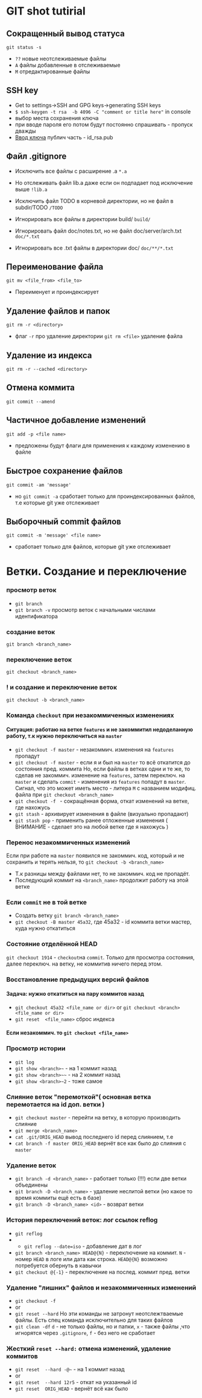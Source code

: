 # GIT shot tutirial
## Сокращенный вывод статуса
`git status -s`
* `??` новые неотслеживаемые файлы 
* `A`  файлы добавленные в отслеживаемые  
* `M`  отредактированные файлы 

## SSH key
* Get to settings->SSH and GPG keys->generating SSH keys
* `$ ssh-keygen -t rsa  -b 4096 -C "comment or title here"` in console
* выбор места сохранения ключа
* при вводе пароля его потом будут постоянно спрашивать - пропуск дважды
* [Ввод ключа](https://docs.github.com/en/github/authenticating-to-github/connecting-to-github-with-ssh/adding-a-new-ssh-key-to-your-github-account) публич часть - id_rsa.pub

## Файл .gitignore
* Исключить все файлы с расширение .a
`*.a`

* Но отслеживать файл lib.a даже если он подпадает под исключение выше
`!lib.a`

* Исключить файл TODO в корневой директории, но не файл в subdir/TODO
`/TODO`

* Игнорировать все файлы в директории build/
`build/`

* Игнорировать файл doc/notes.txt, но не файл doc/server/arch.txt
`doc/*.txt`

* Игнорировать все .txt файлы в директории doc/
`doc/**/*.txt`

## Переименование файла
`git mv <file_from> <file_to>`
* Переименует и проиндексирует
## Удаление файлов и папок
`git rm -r <directory>`
* флаг `-r` про удаление директории
`git rm <file>` удаление файла
## Удаление из индекса
`git rm -r --cached <directory>`
## Отмена коммита
`git commit --amend`
## Частичное добавление изменений
`git add -p <file name>`
* предложены будут флаги для применения к каждому изменению в файле
## Быстрое сохранение файлов
`git commit -am 'message'`
* но `git commit -a` сработает только для проиндексированных файлов, т.е которые git уже отслеживает
## Выборочный commit файлов
`git commit -m 'message' <file name>` 
* сработает только для файлов, которые git уже отслеживает
# Ветки. Создание и переключение
### просмотр веток
* `git branch`
* `git branch -v` просмотр веток с начальными числами идентификатора
### создание веток
`git branch <branch_name>`
### переключение веток
`git checkout <branch_name>`
### ! и создание и переключение веток
`git checkout -b <branch_name>`
### Команда `checkout` при незакоммиченных изменениях
#### Ситуация: работаю на ветке `features` и не закоммитил недоделанную работу, т.к нужно переключиться на `master`
* `git checkout -f master` - незакоммич. изменения на  `features` пропадут
* `git checkout -f master`  - если я и был на `master` то всё откатится до состояния пред. коммита
 Но, если файлы в ветках одни и те же, то сделав не закоммич. изменение на `features`, затем переключ. на `master` и сделать `commit` - изменения из `features` попадут в `master`. Сигнал, что это может иметь место - литера `М` с названием модифиц. файла при `git checkout <branch_name>`
* `git checkout -f ` - сокращённая форма, откат изменений на ветке, где нахожусь
* `git stash` - архивирует изменения в файле (визуально пропадают)
* `git stash pop` - применить ранее отложенные изменения ( ВНИМАНИЕ - сделает это на любой ветке где я нахожусь )
### Перенос незакоммиченных изменений
Если при работе на `master` появился не закоммич. код, который и не сохранить и терять нельзя, то 
`git checkout -b <branch_name>`
* Т.к разницы между файлами нет, то не закоммич. код не пропадёт.
* Последующий коммит на `<branch_name>` продолжит работу на этой ветке
### Если `commit` не в той ветке
* Создать ветку `git branch <branch_name>`
* `git checkout -B master 45a32`, где 45a32 - id коммита ветки мастер, куда нужно откатиться
### Состояние отделённой HEAD
`git checkout 1914` - `checkout`на `commit`. Только для просмотра состояния, далее переключ. на ветку, не коммитив ничего перед этом.
### Восстановление предыдущих версий файлов
#### Задача: нужно откатиться на пару коммитов назад
* `git checkout 45a32 <file_name or dir>` or `git checkout <branch> <file_name or dir>`
* `git reset  <file_name>` сброс индекса
#### Если незакоммич. то `git checkout <file_name>`
### Просмотр истории 
* `git log`
* `git show <branch>~` - на 1 коммит назад
* `git show <branch>~~` - на 2 коммит назад
* `git show <branch>~2` - тоже самое
### Слияние веток "перемоткой"( основная ветка перемотается на id доп. ветки )
* `git checkout master` - перейти на ветку, в которую производить слияние
* `git merge <branch_name>`
* `cat .git/ORIG_HEAD` вывод последнего id перед слиянием, т.е
* `cat branch -f master ORIG_HEAD` вернёт все как было до слияния с `master`
### Удаление веток
* `git branch -d <branch_name>` - работает только (!!!) если две ветки объединены
* `git branch -D <branch_name>` - удаление неслитой ветки (но какое то время коммиты ещё есть в базе)
* `git branch -D <branch_name> <id>` - возврат ветки
### История переключений веток: лог ссылок reflog
* `git reflog`
* * `git reflog --date=iso` - добавление дат в лог
* `git branch <branch_name> HEAD@{N}` - переключение на коммит. `N` - номер `HEAD` в логе или дата как строка. `HEAD@{N}` возможно потребуется обернуть в кавычки 
* `git checkout @{-1}` - переключение на послед. коммит пред. ветки
### Удаление "лишних" файлов и незакоммиченных изменений
* `git checkout -f `
* or
* `git reset --hard`
Но эти команды не затронут неотслежтваемые файлы. Есть спец команда исключительно для таких файлов
* `git clean -df` `d` - не только файлы, но и папки, `x` - также файлы ,что игнорятся через `.gitignore`, `f` - без него не сработает
### Жесткий `reset --hard:` отмена изменений, удаление коммитов
* `git reset  --hard -@~` - на 1 коммит назад
* or
* `git reset  --hard 12r5` - откат на указанный id
* `git reset  ORIG_HEAD` - вернёт всё как было

